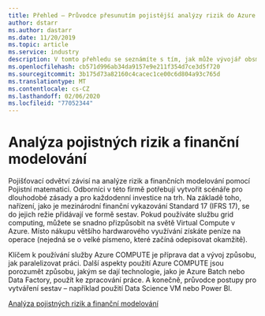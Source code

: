 ```yaml
---
title: Přehled – Průvodce přesunutím pojistější analýzy rizik do Azure
author: dstarr
ms.author: dastarr
ms.date: 11/20/2019
ms.topic: article
ms.service: industry
description: V tomto přehledu se seznámíte s tím, jak může vývojář obsměrovat stávající řešení a podporovat infrastrukturu do Azure.
ms.openlocfilehash: cb571d996ab34da9157e9e211f354d7ce3d5f720
ms.sourcegitcommit: 3b175d73a82160c4cacec1ce00c6d804a93c765d
ms.translationtype: MT
ms.contentlocale: cs-CZ
ms.lasthandoff: 02/06/2020
ms.locfileid: "77052344"
---
```

# <a name="actuarial-risk-analysis-and-financial-modeling"></a>Analýza pojistných rizik a finanční modelování

Pojišťovací odvětví závisí na analýze rizik a finančních modelování pomocí Pojistní matematici. Odborníci v této firmě potřebují vytvořit scénáře pro dlouhodobé zásady a pro každodenní investice na trh. Na základě toho, nařízení, jako je mezinárodní finanční vykazování Standard 17 (IFRS 17), se do jejich režie přidávají ve formě sestav. Pokud používáte službu grid computing, můžete se snadno přizpůsobit na světě Virtual Compute v Azure. Místo nákupu většího hardwarového využívání získáte peníze na operace (nejedná se o velké písmeno, které začíná odepisovat okamžitě).

Klíčem k používání služby Azure COMPUTE je příprava dat a vývoj způsobu, jak paralelizovat práci. Další aspekty použití Azure COMPUTE jsou porozumět způsobu, jakým se dají technologie, jako je Azure Batch nebo Data Factory, použít ke zpracování práce. A konečně, průvodce postupy pro vytváření sestav – například použití Data Science VM nebo Power BI.

[Analýza pojistných rizik a finanční modelování](/azure/industry/financial/actuarial-risk-analysis-and-financial-modeling-solution-guide?WT.mc_id=overview-docs-dastarr)